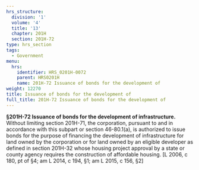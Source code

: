 ```yaml
---
hrs_structure:
  division: '1'
  volume: '4'
  title: '13'
  chapter: 201H
  section: 201H-72
type: hrs_section
tags:
  - Government
menu:
  hrs:
    identifier: HRS_0201H-0072
    parent: HRS0201H
    name: 201H-72 Issuance of bonds for the development of
weight: 12270
title: Issuance of bonds for the development of
full_title: 201H-72 Issuance of bonds for the development of
---
```

**§201H-72 Issuance of bonds for the development of infrastructure.** Without limiting section 201H-71, the corporation, pursuant to and in accordance with this subpart or section 46-80.1(a), is authorized to issue bonds for the purpose of financing the development of infrastructure for land owned by the corporation or for land owned by an eligible developer as defined in section 201H-32 whose housing project approval by a state or county agency requires the construction of affordable housing. [L 2006, c 180, pt of §4; am L 2014, c 194, §1; am L 2015, c 156, §2]
